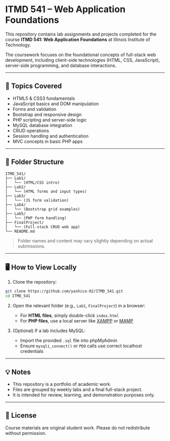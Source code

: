 
# ITMD 541 – Web Application Foundations

This repository contains lab assignments and projects completed for the course **ITMD 541: Web Application Foundations** at Illinois Institute of Technology.

The coursework focuses on the foundational concepts of full-stack web development, including client-side technologies (HTML, CSS, JavaScript), server-side programming, and database interactions.

---

## 🧠 Topics Covered

- HTML5 & CSS3 fundamentals
- JavaScript basics and DOM manipulation
- Forms and validation
- Bootstrap and responsive design
- PHP scripting and server-side logic
- MySQL database integration
- CRUD operations
- Session handling and authentication
- MVC concepts in basic PHP apps

---

## 📁 Folder Structure

```
ITMD_541/
├── Lab1/
│   └── (HTML/CSS intro)
├── Lab2/
│   └── (HTML forms and input types)
├── Lab3/
│   └── (JS form validation)
├── Lab4/
│   └── (Bootstrap grid examples)
├── Lab5/
│   └── (PHP form handling)
├── FinalProject/
│   └── (Full-stack CRUD web app)
└── README.md
```

> Folder names and content may vary slightly depending on actual submissions.

---

## 🖥️ How to View Locally

1. Clone the repository:
```bash
git clone https://github.com/yashica-02/ITMD_541.git
cd ITMD_541
```

2. Open the relevant folder (e.g., `Lab1`, `FinalProject`) in a browser:
   - For **HTML files**, simply double-click `index.html`
   - For **PHP files**, use a local server like [XAMPP](https://www.apachefriends.org/index.html) or [MAMP](https://www.mamp.info/)

3. (Optional) If a lab includes MySQL:
   - Import the provided `.sql` file into phpMyAdmin
   - Ensure `mysqli_connect()` or `PDO` calls use correct localhost credentials

---

## 💡 Notes

- This repository is a portfolio of academic work.
- Files are grouped by weekly labs and a final full-stack project.
- It is intended for review, learning, and demonstration purposes only.

---

## 🪪 License

Course materials are original student work. Please do not redistribute without permission.
